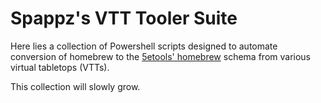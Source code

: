 # Spappz's VTT Tooler Suite

Here lies a collection of Powershell scripts designed to automate conversion of homebrew to the [5etools' homebrew](https://github.com/TheGiddyLimit/homebrew) schema from various virtual tabletops (VTTs).

This collection will slowly grow.